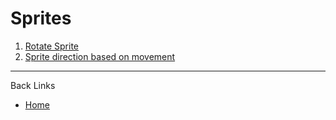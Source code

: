 # Sprites

1. [Rotate Sprite](./documents/01_rotate_sprite.md)
2. [Sprite direction based on movement](../Movement/documents/01_sprite_direction_based_on_movement.md)

---
Back Links

* [Home](../index.md)